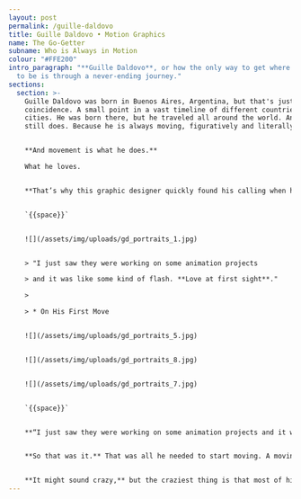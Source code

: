 ```yaml
---
layout: post
permalink: /guille-daldovo
title: Guille Daldovo • Motion Graphics
name: The Go-Getter
subname: Who is Always in Motion
colour: "#FFE200"
intro_paragraph: "**Guille Daldovo**, or how the only way to get where you want
  to be is through a never-ending journey."
sections:
  section: >-
    Guille Daldovo was born in Buenos Aires, Argentina, but that's just a
    coincidence. A small point in a vast timeline of different countries and
    cities. He was born there, but he traveled all around the world. And he
    still does. Because he is always moving, figuratively and literally. 


    **And movement is what he does.**

    What he loves.


    **That’s why this graphic designer quickly found his calling when he first started working at an animation studio, while still in college.** He realized animation was his thing and focused on making things move. And that’s the perfect metaphor for his entire life. That’s what rules every single one of his choices.


    `{{space}}`


    ![](/assets/img/uploads/gd_portraits_1.jpg)


    > "I just saw they were working on some animation projects

    > and it was like some kind of flash. **Love at first sight**."

    >

    > * On His First Move


    ![](/assets/img/uploads/gd_portraits_5.jpg)


    ![](/assets/img/uploads/gd_portraits_8.jpg)


    ![](/assets/img/uploads/gd_portraits_7.jpg)


    `{{space}}`


    **“I just saw they were working on some animation projects and it was like some kind of flash.** Love at first sight.”


    **So that was it.** That was all he needed to start moving. A moving story that took him almost everywhere. Like in 2006 when he left his job and college and set sail on a quest that took him from Argentina to Costa Rica, stopping in every single country in between.


    **It might sound crazy,** but the craziest thing is that most of his life and groundbreaking opportunities came from traveling.
---
```

